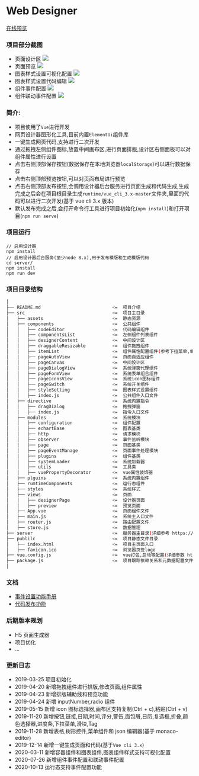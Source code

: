 # Web Designer

[在线预览](https://xiaoai7904.github.io/web_designer)

### 项目部分截图

- 页面设计区
  ![](src/assets/2.png)
- 页面预览
  ![](src/assets/3.png)
- 图表样式设置可视化配置
  ![](src/assets/4.png)
- 图表样式设置代码编辑
  ![](src/assets/5.png)
- 组件事件配置
  ![](src/assets/6.png)
- 组件联动事件配置
  ![](src/assets/7.png)

### 简介:

- 项目使用了`Vue`进行开发
- 网页设计器图形化工具,目前内置`ElementUi`组件库
- 一键生成网页代码,支持进行二次开发
- 通过拖拽左侧组件图标,放置中间画布区,进行页面排版,设计区右侧面板可以对组件属性进行设置
- 点击右侧顶部保存按钮(数据保存在本地浏览器`localStorage`)可以进行数据保存
- 点击右侧顶部预览按钮,可以对页面布局进行预览
- 点击右侧顶部发布按钮,会调用设计器后台服务进行页面生成和代码生成,生成完成之后会在项目根目录生成`runtime/vue_cli_3.x-master`文件夹,里面的代码可以进行二次开发(基于 vue cli 3.x 版本)
- 默认发布完成之后,会打开命令行工具进行项目初始化(`npm install`)和打开项目(`npm run serve`)

### 项目运行

```
// 启用设计器
npm install
// 启用设计器后台服务(至少node 8.x),用于发布模版和生成模版代码
cd server/
npm install
npm run dev
```

### 项目目录结构

```bash
│
├── README.md                           <=  项目介绍
├── src                                 <=  项目主目录
│   ├── assets                          <=  静态资源
│   ├── components                      <=  公共组件
│   │   ├── codeEditor                  <=  代码编辑组件
│   │   ├── componentsList              <=  左侧组件列表组件
│   │   ├── designerContent             <=  中间设计区
│   │   ├── draggableResizable          <=  组件拖拽组件
│   │   ├── itemList                    <=  组件属性配置组件(参考下拉菜单,单选框,复现框属性配置)
│   │   ├── pageAutoView                <=  页面自适应组件
│   │   ├── pageCanvas                  <=  中间设计区
│   │   ├── pageDialogView              <=  系统弹窗代理组件
│   │   ├── pageFormView                <=  系统表单组合组件
│   │   ├── pageIconsView               <=  系统icon图标组件
│   │   ├── pageSwitch                  <=  系统开关组件
│   │   ├── styleSetting                <=  图表样式设置组件
│   │   ├── index.js                    <=  公共组件入口文件
│   ├── directive                       <=  系统内置指令
│   │   ├── dragDialog                  <=  拖拽弹窗
│   │   ├── index.js                    <=  指令入口文件
│   ├── modules                         <=  系统模块
│   │   ├── configuration               <=  组件配置
│   │   ├── echartBase                  <=  图表基类
│   │   ├── http                        <=  请求模块
│   │   ├── observer                    <=  事件监听模块
│   │   ├── page                        <=  页面基类
│   │   ├── pageEventManage             <=  页面事件处理模块
│   │   ├── plugins                     <=  组件基类
│   │   ├── systemLoader                <=  系统加载器
│   │   ├── utils                       <=  工具类
│   │   ├── vuePropertyDecorator        <=  vue属性装饰器
│   ├── plguins                         <=  系统内置组件
│   ├── rumtimeComponents               <=  运行态组件
│   ├── styles                          <=  系统样式
│   ├── views                           <=  页面
│   │   ├── designerPage                <=  设计器页面
│   │   ├── preview                     <=  预览页面
│   ├── App.vue                         <=  页面组件文件
│   ├── main.js                         <=  系统主入口文件
│   ├── router.js                       <=  路由配置文件
│   ├── store.js                        <=  数据管理
├── server                              <=  服务器主目录(详细参考 https://eggjs.org/zh-cn/)
├── publilc                             <=  项目静态文件目录
│   ├── index.html                      <=  项目主页面入口
│   ├── favicon.ico                     <=  浏览器页签logo
├── vue.config.js                       <=  vue打包,启动等配置(详细参数 https://cli.vuejs.org/zh/config/)
├── package.js                          <=  项目跟踪依赖关系和元数据配置文件
│
```

### 文档

- [事件设置功能手册](./functionManual/eventSetting.md)
- [代码发布功能](./functionManual/release.md)

### 后期版本规划

- H5 页面生成器
- 项目优化
- ...

### 更新日志

- 2019-03-25 项目初始化
- 2019-04-20 新增拖拽组件进行排版,修改页面,组件属性
- 2019-04-23 新增排版辅助线和预览功能
- 2019-04-24 新增 inputNumber,radio 组件
- 2019-05-15 新增 icon 图标选择器,画布区支持复制(Ctrl + c),粘贴(Ctrl + v)
- 2019-11-20 新增按钮,链接,日期,时间,评分,警告,面包屑,日历,复选框,折叠,颜色选择器,进度条,下拉菜单,滑块,Tag
- 2019-11-28 新增表格,树形控件,菜单组件和 json 编辑器(基于 monaco-editor)
- 2019-12-14 新增一键生成页面和代码(基于`Vue cli 3.x`)
- 2020-03-11 新增容器组件和图表组件,图表组件样式支持可视化配置
- 2020-07-26 新增组件事件配置和联动事件配置
- 2020-10-13 运行态支持事件配置功能